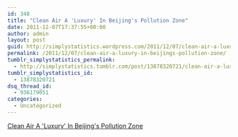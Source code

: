 ```yaml
---
id: 348
title: "Clean Air A 'Luxury' In Beijing's Pollution Zone"
date: 2011-12-07T17:37:55+00:00
author: admin
layout: post
guid: http://simplystatistics.wordpress.com/2011/12/07/clean-air-a-luxury-in-beijings-pollution-zone
permalink: /2011/12/07/clean-air-a-luxury-in-beijings-pollution-zone/
tumblr_simplystatistics_permalink:
  - http://simplystatistics.tumblr.com/post/13878320721/clean-air-a-luxury-in-beijings-pollution-zone
tumblr_simplystatistics_id:
  - 13878320721
dsq_thread_id:
  - 936179051
categories:
  - Uncategorized
---
```

[Clean Air A 'Luxury' In Beijing's Pollution Zone](http://www.npr.org/2011/12/07/143214875/clean-air-a-luxury-in-beijings-pollution-zone)
